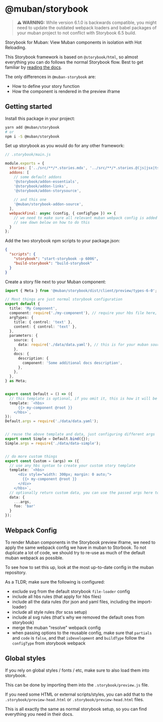 # @muban/storybook

> **⚠ WARNING:** While version 6.1.0 is backwards compatible, you might need to update the outdated webpack loaders
> and babel packages of your muban project to not conflict with Storybook 6.5 build.

Storybook for Muban: View Muban components in isolation with Hot Reloading.

This Storybook framework is based on `@storybook/html`, so almost everything you can do
follows the normal Storybook flow. Best to get familiar by
[reading the docs](https://storybook.js.org/docs/html/get-started/introduction).

The only differences in `@muban-storybook` are:
- How to define your story function
- How the component is rendered in the preview iframe

## Getting started

Install this package in your project:

```sh
yarn add @muban/storybook
# or
npm i -S @muban/storybook
```

Set up storybook as you would do for any other framework:

```js
// .storybook/main.js

module.exports = {
  stories: ['../src/**/*.stories.mdx', '../src/**/*.stories.@(js|jsx|ts|tsx)'],
  addons: [
    // some default addons
    '@storybook/addon-essentials',
    '@storybook/addon-links',
    '@storybook/addon-storysource',
    
    // and this one
    '@muban/storybook-addon-source',
  ],
  webpackFinal: async (config, { configType }) => {
    // we need to make sure all relevant muban webpack config is added to the storybook config
    // see down below on how to do this 
  }
};
```

Add the two storybook npm scripts to your package.json:
```json
{
  "scripts": {
    "storybook": "start-storybook -p 6006",
    "build-storybook": "build-storybook"
  }
}
```

Create a story file next to your Muban component:

```ts
import { Meta } from '@muban/storybook/dist/client/preview/types-6-0';

// Most things are just normal storybook configuration
export default {
  title: 'My Component',
  component: require('./my-component'), // require your hbs file here, omitting the .hbs extension
  argTypes: {
    title: { control: 'text' },
    content: { control: 'text' },
  },
  parameters: {
    source: {
      data: require('./data/data.yaml'), // this is for your muban source addon
    },
    docs: {
      description: {
        component: 'Some additional docs description',
      },
    },
  },
} as Meta;


export const Default = () => ({
  // this template is optional, if you omit it, this is how it will be used by default
  template: `<hbs>
      {{> my-component @root }}
    </hbs>`,
});
Default.args = require('./data/data.yaml');


// reuse the above template and data, just configuring different args
export const Simple = Default.bind({});
Simple.args = require('./data/data-simple');


// do more custom things
export const Custom = (args) => ({ 
  // use any hbs syntax to create your custom story template
  template: `<hbs>
      <div style="width: 300px; margin: 0 auto;">
        {{> my-component @root }}
      </div>
    </hbs>`,
  // optionally return custom data, you can use the passed args here to modify/etc.
  data: {
    ...args,
    foo: 'bar'
  }
});
```

## Webpack Config

To render Muban components in the Storybook preview iframe, we need to apply the same webpack config we have in muban
to Storbook. To not duplicate a lot of code, we should try to re-use as much of the default muban webpack as possible.

To see how to set this up, look at the most up-to-date config in the muban repository.

As a TLDR; make sure the following is configured:
- exclude svg from the default storybook `file-loader` config
- include all hbs rules (that apply for hbs files)
- include all the data rules (for json and yaml files, including the import-loader)
- include all style rules (for scss setup)
- include al svg rules (that's why we removed the default ones from storybook)
- merge the muban "resolve" webpack config
- when passing options to the reusable config, make sure that `partials` and `code` is `false`,
  and that `isDevelopment` and `buildType` follow the `configType` from storybook webpack  
  
## Global styles

If you rely on global styles / fonts / etc, make sure to also load them into storybook.

This can be done by importing them into the `.storybook/preview.js` file.

If you need some HTML or external scripts/styles, you can add that to the
`.storybook/preview-head.html` or `.storybook/preview-head.html` files.

This is all exactly the same as normal storybook setup, so you can find everything you need in their docs.